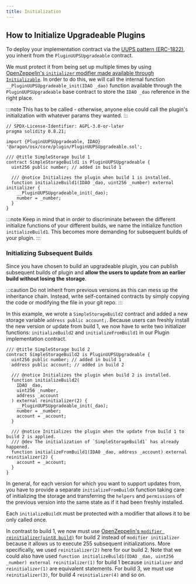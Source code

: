 ```yaml
---
title: Initialization
---
```


## How to Initialize Upgradeable Plugins

To deploy your implementation contract via the [UUPS pattern (ERC-1822)](https://eips.ethereum.org/EIPS/eip-1822), you inherit from the `PluginUUPSUpgradeable` contract.

We must protect it from being set up multiple times by using [OpenZeppelin's `initializer` modifier made available through `Initializable`](https://docs.openzeppelin.com/contracts/4.x/api/proxy#Initializable). In order to do this, we will call the internal function `__PluginUUPSUpgradeable_init(IDAO _dao)` function available through the `PluginUUPSUpgradeable` base contract to store the `IDAO _dao` reference in the right place.

:::note
This has to be called - otherwise, anyone else could call the plugin's initialization with whatever params they wanted.
:::

```solidity
// SPDX-License-Identifier: AGPL-3.0-or-later
pragma solidity 0.8.21;

import {PluginUUPSUpgradeable, IDAO} '@aragon/osx/core/plugin/PluginUUPSUpgradeable.sol';

/// @title SimpleStorage build 1
contract SimpleStorageBuild1 is PluginUUPSUpgradeable {
  uint256 public number; // added in build 1

  /// @notice Initializes the plugin when build 1 is installed.
  function initializeBuild1(IDAO _dao, uint256 _number) external initializer {
    __PluginUUPSUpgradeable_init(_dao);
    number = _number;
  }
}
```

:::note
Keep in mind that in order to discriminate between the different initialize functions of your different builds, we name the initialize function `initializeBuild1`. This becomes more demanding for subsequent builds of your plugin.
:::

### Initializing Subsequent Builds

Since you have chosen to build an upgradeable plugin, you can publish subsequent builds of plugin and **allow the users to update from an earlier build without losing the storage**.

:::caution
Do not inherit from previous versions as this can mess up the inheritance chain. Instead, write self-contained contracts by simply copying the code or modifying the file in your git repo.
:::

In this example, we wrote a `SimpleStorageBuild2` contract and added a new storage variable `address public account;`. Because users can freshly install the new version or update from build 1, we now have to write two initializer functions: `initializeBuild2` and `initializeFromBuild1` in our Plugin implementation contract.

```solidity
/// @title SimpleStorage build 2
contract SimpleStorageBuild2 is PluginUUPSUpgradeable {
  uint256 public number; // added in build 1
  address public account; // added in build 2

  /// @notice Initializes the plugin when build 2 is installed.
  function initializeBuild2(
    IDAO _dao,
    uint256 _number,
    address _account
  ) external reinitializer(2) {
    __PluginUUPSUpgradeable_init(_dao);
    number = _number;
    account = _account;
  }

  /// @notice Initializes the plugin when the update from build 1 to build 2 is applied.
  /// @dev The initialization of `SimpleStorageBuild1` has already happened.
  function initializeFromBuild1(IDAO _dao, address _account) external reinitializer(2) {
    account = _account;
  }
}
```

In general, for each version for which you want to support updates from, you have to provide a separate `initializeFromBuildX` function taking care of initializing the storage and transferring the `helpers` and `permissions` of the previous version into the same state as if it had been freshly installed.

Each `initializeBuildX` must be protected with a modifier that allows it to be only called once.

In contrast to build 1, we now must use [OpenZeppelin's `modifier reinitializer(uint8 build)`](https://docs.openzeppelin.com/contracts/4.x/api/proxy#Initializable-reinitializer-uint8-) for build 2 instead of `modifier initializer` because it allows us to execute 255 subsequent initializations. More specifically, we used `reinitializer(2)` here for our build 2. Note that we could also have used `function initializeBuild1(IDAO _dao, uint256 _number) external reinitializer(1)` for build 1 because `initializer` and `reinitializer(1)` are equivalent statements. For build 3, we must use `reinitializer(3)`, for build 4 `reinitializer(4)` and so on.
